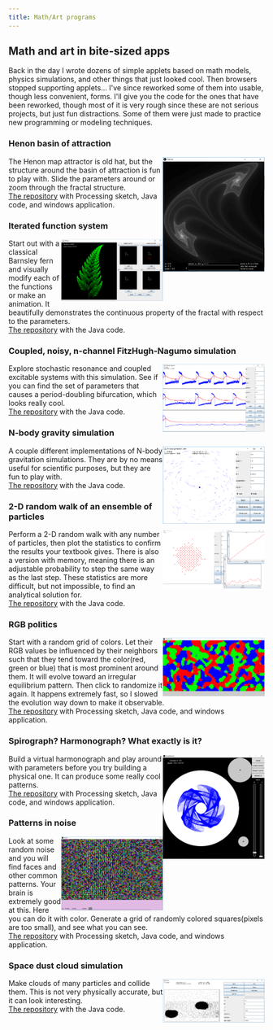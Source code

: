 ```yaml
---
title: Math/Art programs
---
```


## Math and art in bite-sized apps

Back in the day I wrote dozens of simple applets based on math models, physics simulations, and other things that just looked cool. Then browsers stopped supporting applets... I've since reworked some of them into usable, though less convenient, forms. I'll give you the code for the ones that have been reworked, though most of it is very rough since these are not serious projects, but just fun distractions. Some of them were just made to practice new programming or modeling techniques.

<style>
img {float: right;}
</style>
<h3>Henon basin of attraction</h3> 
<p> <img src="images/henonscreen.png" alt="screen" width="200">
The Henon map attractor is old hat, but the structure around the basin of attraction is fun to play with. Slide the parameters around or zoom through the fractal structure.
<br><a href="https://github.com/ericheisler/MathArtBits/tree/master/henon">The repository</a> with Processing sketch, Java code, and windows application.
</p>

<h3>Iterated function system</h3>
<p> <img src="images/ifsscreen.png" alt="picture" width="200">
Start out with a classical Barnsley fern and visually modify each of the functions or make an animation. It beautifully demonstrates the continuous property of the fractal with respect to the parameters.
<br><a href="https://github.com/ericheisler/MathArtBits/tree/master/ifsfern">The repository</a> with the Java code.
</p>

<h3>Coupled, noisy, n-channel FitzHugh-Nagumo simulation</h3>
<p> <img src="images/fhn.png" alt="picture" width="200">
Explore stochastic resonance and coupled excitable systems with this simulation. See if you can find the set of parameters that causes a period-doubling bifurcation, which looks really cool. 
<br><a href="https://github.com/ericheisler/MathArtBits/tree/master/FitzHughNagumo">The repository</a> with the Java code.
</p>

<h3>N-body gravity simulation</h3>
<p> <img src="images/ngrav2.png" alt="picture" width="200">
A couple different implementations of N-body gravitation simulations. They are by no means useful for scientific purposes, but they are fun to play with. 
<br><a href="https://github.com/ericheisler/MathArtBits/tree/master/Nbody">The repository</a> with the Java code.
</p>

<h3>2-D random walk of an ensemble of particles</h3>
<p> <img src="images/randomwalk.png" alt="picture" width="200">
Perform a 2-D random walk with any number of particles, then plot the statistics to confirm the results your textbook gives. There is also a version with memory, meaning there is an adjustable probability to step the same way as the last step. These statistics are more difficult, but not impossible, to find an analytical solution for.
<br><a href="https://github.com/ericheisler/MathArtBits/tree/master/2Drandomwalk">The repository</a> with the Java code.
</p>

<h3>RGB politics</h3>
<p> <img src="images/popcolor.png" alt="picture" width="200">
Start with a random grid of colors. Let their RGB values be influenced by their neighbors such that they tend toward the color(red, green or blue) that is most prominent around them. It will evolve toward an irregular equilibrium pattern. Then click to randomize it again. It happens extremely fast, so I slowed the evolution way down to make it observable.
<br><a href="https://github.com/ericheisler/MathArtBits/tree/master/PopularColor">The repository</a> with Processing sketch, Java code, and windows application.
</p>

<h3>Spirograph? Harmonograph? What exactly is it?</h3>
<p> <img src="images/spiro.png" alt="picture" width="200">
Build a virtual harmonograph and play around with parameters before you try building a physical one. It can produce some really cool patterns.
<br><a href="https://github.com/ericheisler/MathArtBits/tree/master/SpiroDrawer">The repository</a> with Processing sketch, Java code, and windows application.
</p>

<h3>Patterns in noise</h3>
<p> <img src="images/buttons.png" alt="picture" width="200">
Look at some random noise and you will find faces and other common patterns. Your brain is extremely good at this. Here you can do it with color. Generate a grid of randomly colored squares(pixels are too small), and see what you can see.
<br><a href="https://github.com/ericheisler/MathArtBits/tree/master/Buttons">The repository</a> with Processing sketch, Java code, and windows application.
</p>

<h3>Space dust cloud simulation</h3>
<p> <img src="images/dusty.png" alt="picture" width="200">
Make clouds of many particles and collide them. This is not very physically accurate, but it can look interesting.
<br><a href="https://github.com/ericheisler/MathArtBits/tree/master/dustcloud">The repository</a> with the Java code.
</p>
